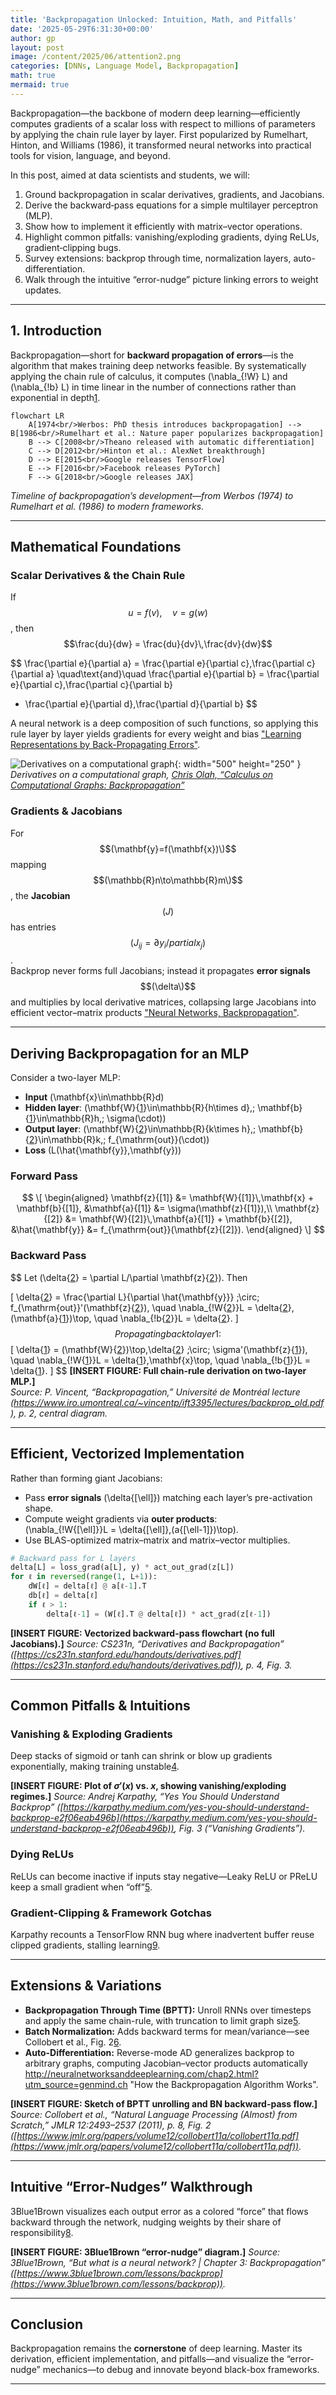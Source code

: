 ```yaml
---
title: 'Backpropagation Unlocked: Intuition, Math, and Pitfalls'
date: '2025-05-29T6:31:30+00:00'
author: gp
layout: post
image: /content/2025/06/attention2.png
categories: [DNNs, Language Model, Backpropagation]
math: true
mermaid: true
---
```


Backpropagation—the backbone of modern deep learning—efficiently computes gradients of a scalar loss with 
respect to millions of parameters by applying the chain rule layer by layer. First popularized by Rumelhart, 
Hinton, and Williams (1986), it transformed neural networks into practical tools for vision, language, and beyond.

In this post, aimed at data scientists and students, we will:

1. Ground backpropagation in scalar derivatives, gradients, and Jacobians.  
2. Derive the backward‐pass equations for a simple multilayer perceptron (MLP).  
3. Show how to implement it efficiently with matrix–vector operations.  
4. Highlight common pitfalls: vanishing/exploding gradients, dying ReLUs, gradient‐clipping bugs.  
5. Survey extensions: backprop through time, normalization layers, auto-differentiation.  
6. Walk through the intuitive “error-nudge” picture linking errors to weight updates.

---

## 1. Introduction

Backpropagation—short for **backward propagation of errors**—is the algorithm that makes training deep networks feasible. By systematically applying the chain rule of calculus, it computes \(\nabla_{\!W} L\) and \(\nabla_{\!b} L\) in time linear in the number of connections rather than exponential in depth[1].

```mermaid
flowchart LR
    A[1974<br/>Werbos: PhD thesis introduces backpropagation] --> B[1986<br/>Rumelhart et al.: Nature paper popularizes backpropagation]
    B --> C[2008<br/>Theano released with automatic differentiation]
    C --> D[2012<br/>Hinton et al.: AlexNet breakthrough]
    D --> E[2015<br/>Google releases TensorFlow]
    E --> F[2016<br/>Facebook releases PyTorch]
    F --> G[2018<br/>Google releases JAX]
```
_Timeline of backpropagation’s development—from Werbos (1974) to Rumelhart et al. (1986) to modern frameworks._

---

## Mathematical Foundations

### Scalar Derivatives & the Chain Rule

If $$u = f(v),\quad v = g(w)$$, then $$\frac{du}{dw} = \frac{du}{dv}\,\frac{dv}{dw}$$

$$
\frac{\partial e}{\partial a}
= \frac{\partial e}{\partial c}\,\frac{\partial c}{\partial a}
\quad\text{and}\quad
\frac{\partial e}{\partial b}
= \frac{\partial e}{\partial c}\,\frac{\partial c}{\partial b}
+ \frac{\partial e}{\partial d}\,\frac{\partial d}{\partial b}
$$

A neural network is a deep composition of such functions, so applying this rule layer by layer yields gradients for 
every weight and bias ["Learning Representations by Back-Propagating Errors"][2].

![Derivatives on a computational graph](/content/2025/06/derivatives_on_a_computational_graph.png){: width="500" height="250" }
_Derivatives on a computational graph, [Chris Olah, “Calculus on Computational Graphs: Backpropagation”](https://colah.github.io/posts/2015-08-Backprop/#derivatives)_



### Gradients & Jacobians

For $$(\mathbf{y}=f(\mathbf{x})\)$$ mapping $$(\mathbb{R}n\to\mathbb{R}m\)$$, the **Jacobian** $$(J)$$ has entries $$(J_{ij}=\partial y_i/partial x_j)$$.  
Backprop never forms full Jacobians; instead it propagates **error signals** $$(\delta\)$$ and multiplies 
by local derivative matrices, collapsing large Jacobians into efficient vector–matrix products ["Neural Networks, Backpropagation"][3].

---

## Deriving Backpropagation for an MLP

Consider a two-layer MLP:

- **Input** \(\mathbf{x}\in\mathbb{R}d\)  
- **Hidden layer**: \(\mathbf{W}{[1]}\in\mathbb{R}{h\times d},\; \mathbf{b}{[1]}\in\mathbb{R}h,\; \sigma(\cdot)\)  
- **Output layer**: \(\mathbf{W}{[2]}\in\mathbb{R}{k\times h},\; \mathbf{b}{[2]}\in\mathbb{R}k,\; f_{\mathrm{out}}(\cdot)\)  
- **Loss** \(L(\hat{\mathbf{y}},\mathbf{y})\)

### Forward Pass
$$
\[
\begin{aligned}
\mathbf{z}{[1]} &= \mathbf{W}{[1]}\,\mathbf{x} + \mathbf{b}{[1]}, 
&\mathbf{a}{[1]} &= \sigma(\mathbf{z}{[1]}),\\
\mathbf{z}{[2]} &= \mathbf{W}{[2]}\,\mathbf{a}{[1]} + \mathbf{b}{[2]},
&\hat{\mathbf{y}} &= f_{\mathrm{out}}(\mathbf{z}{[2]}).
\end{aligned}
\]
$$
### Backward Pass
$$
Let \(\delta{[2]} = \partial L/\partial \mathbf{z}{[2]}\).  Then

\[
\delta{[2]}
= \frac{\partial L}{\partial \hat{\mathbf{y}}}
\;\circ\;
f_{\mathrm{out}}'(\mathbf{z}{[2]}), 
\quad
\nabla_{\!W{[2]}}L
= \delta{[2]}\,(\mathbf{a}{[1]})\top,
\quad
\nabla_{\!b{[2]}}L
= \delta{[2]}.
\]
$$
Propagating back to layer 1:
$$
\[
\delta{[1]}
= (\mathbf{W}{[2]})\top\,\delta{[2]}
\;\circ\;
\sigma'(\mathbf{z}{[1]}),
\quad
\nabla_{\!W{[1]}}L
= \delta{[1]}\,\mathbf{x}\top,
\quad
\nabla_{\!b{[1]}}L
= \delta{[1]}.
\]
$$
**[INSERT FIGURE: Full chain-rule derivation on two-layer MLP.]**  
*Source: P. Vincent, “Backpropagation,” Université de Montréal lecture (https://www.iro.umontreal.ca/~vincentp/ift3395/lectures/backprop_old.pdf), p. 2, central diagram.*

---

## Efficient, Vectorized Implementation

Rather than forming giant Jacobians:

- Pass **error signals** \(\delta{[\ell]}\) matching each layer’s pre-activation shape.  
- Compute weight gradients via **outer products**:  
  \(\nabla_{\!W{[\ell]}}L = \delta{[\ell]}\,(a{[\ell-1]})\top\).  
- Use BLAS-optimized matrix–matrix and matrix–vector multiplies.

```python
# Backward pass for L layers
delta[L] = loss_grad(a[L], y) * act_out_grad(z[L])
for ℓ in reversed(range(1, L+1)):
    dW[ℓ] = delta[ℓ] @ a[ℓ-1].T
    db[ℓ] = delta[ℓ]
    if ℓ > 1:
        delta[ℓ-1] = (W[ℓ].T @ delta[ℓ]) * act_grad(z[ℓ-1])
````

**\[INSERT FIGURE: Vectorized backward-pass flowchart (no full Jacobians).]**
*Source: CS231n, “Derivatives and Backpropagation” ([https://cs231n.stanford.edu/handouts/derivatives.pdf](https://cs231n.stanford.edu/handouts/derivatives.pdf)), p. 4, Fig. 3.*

---

## Common Pitfalls & Intuitions

### Vanishing & Exploding Gradients

Deep stacks of sigmoid or tanh can shrink or blow up gradients exponentially, making training unstable[4].

**\[INSERT FIGURE: Plot of $\sigma'(x)$ vs. $x$, showing vanishing/exploding regimes.]**
*Source: Andrej Karpathy, “Yes You Should Understand Backprop” ([https://karpathy.medium.com/yes-you-should-understand-backprop-e2f06eab496b](https://karpathy.medium.com/yes-you-should-understand-backprop-e2f06eab496b)), Fig. 3 (“Vanishing Gradients”).*

### Dying ReLUs

ReLUs can become inactive if inputs stay negative—Leaky ReLU or PReLU keep a small gradient when “off”[5].

### Gradient-Clipping & Framework Gotchas

Karpathy recounts a TensorFlow RNN bug where inadvertent buffer reuse clipped gradients, stalling learning[9].

---

## Extensions & Variations

* **Backpropagation Through Time (BPTT):** Unroll RNNs over timesteps and apply the same chain-rule, with truncation to limit graph size[5].
* **Batch Normalization:** Adds backward terms for mean/variance—see Collobert et al., Fig. 2[6].
* **Auto-Differentiation:** Reverse-mode AD generalizes backprop to arbitrary graphs, computing Jacobian–vector products automatically http://neuralnetworksanddeeplearning.com/chap2.html?utm_source=genmind.ch "How the Backpropagation Algorithm Works".

**\[INSERT FIGURE: Sketch of BPTT unrolling and BN backward-pass flow.]**
*Source: Collobert et al., “Natural Language Processing (Almost) from Scratch,” JMLR 12:2493–2537 (2011), p. 8, Fig. 2 ([https://www.jmlr.org/papers/volume12/collobert11a/collobert11a.pdf](https://www.jmlr.org/papers/volume12/collobert11a/collobert11a.pdf)).*

---

## Intuitive “Error-Nudges” Walkthrough

3Blue1Brown visualizes each output error as a colored “force” that flows backward through the network, nudging weights by their share of responsibility[8].

**\[INSERT FIGURE: 3Blue1Brown “error-nudge” diagram.]**
*Source: 3Blue1Brown, “But what is a neural network? | Chapter 3: Backpropagation” ([https://www.3blue1brown.com/lessons/backprop](https://www.3blue1brown.com/lessons/backprop)).*

---

## Conclusion

Backpropagation remains the **cornerstone** of deep learning. Master its derivation, efficient implementation, 
and pitfalls—and visualize the “error-nudge” mechanics—to debug and innovate beyond black-box frameworks.

---

[1]: https://www.researchgate.net/profile/Paul-Werbos/publication/35657389_Beyond_regression_new_tools_for_prediction-and-analysis-in-the-behavioral-sciences/links/576ac78508aef2a864d20964/Beyond-regression-new-tools-for-prediction-and-analysis-in-the-behavioral-sciences.pdf?origin=publication_detail&_tp=eyJjb250ZXh0Ijp7ImZpcnN0UGFnZSI6InB1YmxpY2F0aW9uIiwicGFnZSI6InB1YmxpY2F0aW9uRG93bmxvYWQiLCJwcmV2aW91c1BhZ2UiOiJwdWJsaWNhdGlvbiJ9fQ&__cf_chl_tk=bp776zei6FRHy_7VsMiJ3_ADsHP0DVcS5Xc4TlN.1Gg-1751061551-1.0.1.1-EDmWCh.g2QqJUkvmNRYrxR4h15olqXCJIfirDvsEPIM "Beyond Regression: New Tools for Prediction and Analysis in the Behavioral Sciences"
[2]: https://www.cs.utoronto.ca/~hinton/absps/naturebp.pdf "Learning Representations by Back-Propagating Errors"
[3]: https://github.com/scpd-proed/XCS224N-Handouts/raw/main/Neural%20Network%20Learning/Neural%20Networks%2C%20Backpropagation.pdf?utm_source=genmind.ch "Neural Networks, Backpropagation"
[4]: https://karpathy.medium.com/yes-you-should-understand-backprop-e2f06eab496b?utm_source=genmind.ch "Yes You Should Understand Backprop"
[5]: https://www.iro.umontreal.ca/~vincentp/ift3395/lectures/backprop_old.pdf?utm_source=genmind.ch "Backpropagation"
[6]: https://www.jmlr.org/papers/volume12/collobert11a/collobert11a.pdf?utm_source=genmind.ch "Natural Language Processing (Almost) from Scratch"
[7]: http://neuralnetworksanddeeplearning.com/chap2.html?utm_source=genmind.ch "How the Backpropagation Algorithm Works"
[8]: https://www.3blue1brown.com/lessons/backpropagation?utm_source=genmind.ch "But What Is a Neural Network? | Chapter 3: Backpropagation"
[9]: https://karpathy.medium.com/yes-you-should-understand-backprop-e2f06eab496b?utm_source=genmind.ch "Yes you should understand backprop"
